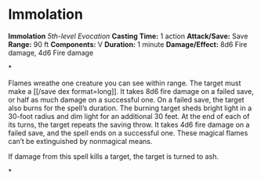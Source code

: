 # Immolation

**Immolation**
_5th-level Evocation_
**Casting Time:** 1 action
**Attack/Save:** Save
**Range:** 90 ft
**Components:** V
**Duration:** 1 minute
**Damage/Effect:** 8d6 Fire damage, 4d6 Fire damage

*<p class="Core-Styles_Core-Body">Flames wreathe one creature you can see within range. The target must make a [[/save dex format=long]]. It takes 8d6 fire damage on a failed save, or half as much damage on a successful one. On a failed save, the target also burns for the spell’s duration. The burning target sheds bright light in a 30-foot radius and dim light for an additional 30 feet. At the end of each of its turns, the target repeats the saving throw. It takes 4d6 fire damage on a failed save, and the spell ends on a successful one. These magical flames can’t be extinguished by nonmagical means.</p>
<p class="Core-Styles_Core-Body">If damage from this spell kills a target, the target is turned to ash.</p>*
